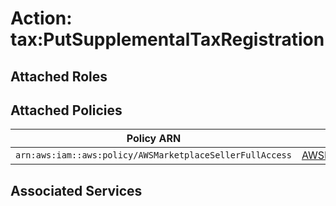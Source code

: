 # Action: tax:PutSupplementalTaxRegistration

## Attached Roles

## Attached Policies

| Policy ARN | Policy Name |
|------------|-------------|
| `arn:aws:iam::aws:policy/AWSMarketplaceSellerFullAccess` | [AWSMarketplaceSellerFullAccess](../policies.md#awsmarketplacesellerfullaccess) |

## Associated Services

